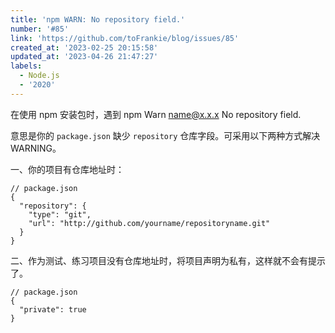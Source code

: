 ```yaml
---
title: 'npm WARN: No repository field.'
number: '#85'
link: 'https://github.com/toFrankie/blog/issues/85'
created_at: '2023-02-25 20:15:58'
updated_at: '2023-04-26 21:47:27'
labels:
  - Node.js
  - '2020'
---
```

在使用 npm 安装包时，遇到 npm Warn name@x.x.x No repository field.

意思是你的 `package.json` 缺少 `repository` 仓库字段。可采用以下两种方式解决 WARNING。

一、你的项目有仓库地址时：
```json5
// package.json
{
  "repository": {
    "type": "git",
    "url": "http://github.com/yourname/repositoryname.git"
  }
}
```

二、作为测试、练习项目没有仓库地址时，将项目声明为私有，这样就不会有提示了。
```json5
// package.json
{
  "private": true
}
```
